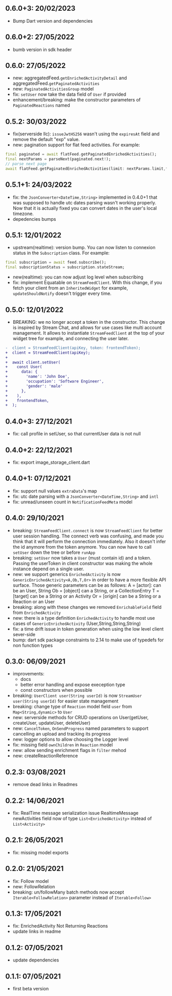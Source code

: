 ## 0.6.0+3: 20/02/2023
- Bump Dart version and dependencies
## 0.6.0+2: 27/05/2022
- bumb version in sdk header

## 0.6.0: 27/05/2022

- new: aggregatedFeed.`getEnrichedActivityDetail` and aggregatedFeed.`getPaginatedActivities`
- new: `PaginatedActivitiesGroup` model
- fix: `setUser` now take the data field of `User` if provided
- enhancement/breaking: make the constructor parameters of `PaginatedReactions` named

## 0.5.2: 30/03/2022

- fix(serverside llc): `issueJwtHS256` wasn't using the `expiresAt` field and remove the default "exp" value.
- new: pagination support for flat feed activities. For example:
```dart
final paginated = await flatFeed.getPaginatedEnrichedActivities();
final nextParams = parseNext(paginated.next!);
// parse next page
await flatFeed.getPaginatedEnrichedActivities(limit: nextParams.limit,filter: nextParams.idLT);
```

## 0.5.1+1: 24/03/2022

- fix: the `JsonConverter<DateTime,String>` implemented in 0.4.0+1 that was supposed to handle utc dates parsing wasn't working properly. Now that it is actually fixed you can convert dates in the user's local timezone.
- depedencies bumps

## 0.5.1: 12/01/2022

- upstream(realtime): version bump. You can now listen to connexion status in the `Subscription` class. For example:

```dart
final subscription = await feed.subscribe();
final subscriptionStatus = subscription.stateStream;
```
- new(realtime): you can now adjust log level when subscribing
- fix: implement Equatable on `StreamFeedClient`. With this change, if you fetch your client from an `InheritedWidget` for example, `updateShouldNotify` doesn't trigger every time.


## 0.5.0: 12/01/2022

- BREAKING: we no longer accept a token in the constructor. This change is inspired by Stream Chat, and allows for use cases like multi account management. It allows to instantiate `StreamFeedClient` at the top of your widget tree for example, and connecting the user later.

```diff
-  client = StreamFeedClient(apiKey, token: frontendToken);
+  client = StreamFeedClient(apiKey);
+
+  await client.setUser(
+    const User(
+      data: {
+        'name': 'John Doe',
+        'occupation': 'Software Engineer',
+        'gender': 'male'
+      },
+    ),
+    frontendToken,
+  );
```


## 0.4.0+3: 27/12/2021

- fix: call profile in setUser, so that currentUser data is not null


## 0.4.0+2: 22/12/2021

- fix: export image_storage_client.dart


## 0.4.0+1: 07/12/2021

- fix: support null values `extraData`'s map
- fix: utc date parsing with a `JsonConverter<DateTime,String>` and `intl`
- fix: unread/unseen count in `NotificationFeedMeta` model


## 0.4.0: 29/10/2021

- breaking: `StreamFeedClient.connect` is now `StreamFeedClient` for better user session handling.
The connect verb was confusing, and made you think that it will perform the connection immediately. Also it doesn't infer the id anymore from the token anymore. You can now have to call `setUser` down the tree or before `runApp`
- breaking: `setUser` now takes a `User` (must contain id) and a token. Passing the userToken in client constructor was making the whole instance depend on a single user.
- new: we support generics
`EnrichedActivity` is now `GenericEnrichedActivity<A,Ob,T,Or>` in order to have a more flexible API surface. Those generic parameters can be as follows:
A = [actor]: can be an User, String
Ob = [object] can a String, or a CollectionEntry
T = [target] can be a String or an Activity
Or = [origin] can be a String or a Reaction or an User
- breaking: along with these changes we removed `EnrichableField` field from `EnrichedActivity`
- new: there is a type definition `EnrichedActivity` to handle most use cases of `GenericEnrichedActivity` (User,String,String,String)
- fix: a time drift issue in token generation when using the low level client sever-side
- bump: dart sdk package constraints to 2.14 to make use of typedefs for non function types


## 0.3.0: 06/09/2021

- improvements:
  - docs
  - better error handling and expose exeception type
  - const constructors when possible
- breaking: `UserClient user(String userId)` is now `StreamUser user(String userId)` for easier state management
- breaking: change type of `Reaction` model field `user` from  `Map<String,dynamic>` to `User`
- new: serverside methods for CRUD operations on User(getUser, createUser, updateUser, deleteUser)
- new: `CancelToken`, `OnSendProgress` named parameters to support cancelling an upload and tracking its progress
- new: logger options to allow choosing the Logger level
- fix: missing field `ownChildren` in `Reaction` model
- new: allow sending enrichment flags in `filter` mehod
- new: createReactionReference

## 0.2.3: 03/08/2021

- remove dead links in Readmes

## 0.2.2: 14/06/2021

- fix: RealTime message serialization issue
RealtimeMessage newActivities field now of type `List<EnrichedActivity>` instead of `List<Activity>`

## 0.2.1: 26/05/2021

- fix: missing model exports

## 0.2.0: 21/05/2021

- fix: Follow model
- new: FollowRelation
- breaking: un/followMany batch methods now accept `Iterable<FollowRelation>` parameter instead of `Iterable<Follow>`

## 0.1.3: 17/05/2021

- fix: EnrichedActivity Not Returning Reactions
- update links in readme

## 0.1.2: 07/05/2021

- update dependencies

## 0.1.1: 07/05/2021

- first beta version
